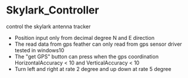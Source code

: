 # Skylark_Controller
control the skylark antenna tracker
- Position input only from decimal degree N and E direction
- The read data from gps feather can only read from gps sensor driver tested in windows10 
- The "get GPS" button can press when the gps coordination HorizontalAccuracy < 10 and VerticalAccuracy < 10
- Turn left and right at rate 2 degree and up down at rate 5 degree
